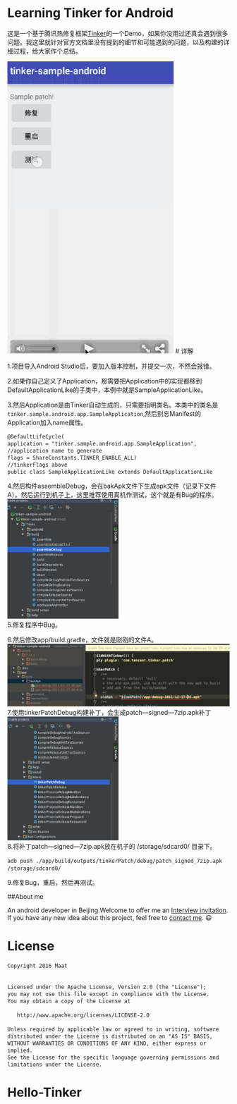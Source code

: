 # Learning Tinker for Android 
这是一个基于腾讯热修复框架[Tinker](https://github.com/Tencent/tinker)的一个Demo，如果你没用过还真会遇到很多问题。我这里就针对官方文档里没有提到的细节和可能遇到的问题，以及构建的详细过程，给大家作个总结。

<img src="screenshots/tinker.gif" />
# 详解

1.项目导入Android Studio后，要加入版本控制，并提交一次，不然会报错。

2.如果你自己定义了Application，那需要把Application中的实现都移到DefaultApplicationLike的子类中，本例中就是SampleApplicationLike。

3.然后Application是由Tinker自动生成的，只需要指明类名。本类中的类名是`tinker.sample.android.app.SampleApplication`,然后别忘Manifest的Application加入name属性。

```
@DefaultLifeCycle(
application = "tinker.sample.android.app.SampleApplication",             //application name to generate
flags = ShareConstants.TINKER_ENABLE_ALL)                                //tinkerFlags above
public class SampleApplicationLike extends DefaultApplicationLike 
```

4.然后构件assembleDebug，会在bakApk文件下生成apk文件（记录下文件A）。然后运行到机子上，这里推荐使用真机作测试，这个就是有Bug的程序。  
<img src="screenshots/assembleDebug.png" width="50%" />  
5.修复程序中Bug。

6.然后修改app/build.gradle，文件就是刚刚的文件A。  
<img src="screenshots/bug_apk.png"  />  
7.使用tinkerPatchDebug构建补丁，会生成patch—signed—7zip.apk补丁  
<img src="screenshots/tinkerPatchDebug.png" width="50%" />  
8.将补丁patch—signed—7zip.apk放在机子的 /storage/sdcard0/ 目录下。

```adb push ./app/build/outputs/tinkerPatch/debug/patch_signed_7zip.apk /storage/sdcard0/```  

9.修复Bug，重启，然后再测试。

##About me

An android developer in Beijing.Welcome to offer me an [Interview invitation](mailto:maat.xing@gmail.com). If you have any new idea about this project, feel free to [contact me](mailto:maat.xing@gmail.com). :smiley:






License
=======

    Copyright 2016 Maat


    Licensed under the Apache License, Version 2.0 (the "License");
    you may not use this file except in compliance with the License.
    You may obtain a copy of the License at

       http://www.apache.org/licenses/LICENSE-2.0

    Unless required by applicable law or agreed to in writing, software
    distributed under the License is distributed on an "AS IS" BASIS,
    WITHOUT WARRANTIES OR CONDITIONS OF ANY KIND, either express or implied.
    See the License for the specific language governing permissions and
    limitations under the License.


# Hello-Tinker
